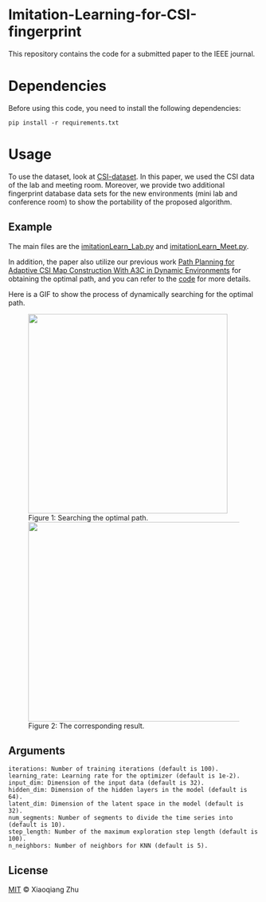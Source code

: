 # Imitation-Learning-for-CSI-fingerprint
 
This repository contains the code for a submitted paper to the IEEE journal.

# Dependencies
Before using this code, you need to install the following dependencies:
```
pip install -r requirements.txt
```

# Usage
To use the dataset, look at [CSI-dataset](https://github.com/qiang5love1314/CSI-dataset). In this paper, we used the CSI data of the lab and meeting room. Moreover, we provide two additional fingerprint database data sets for the new environments (mini lab and conference room) to show the portability of the proposed algorithm.

## Example

The main files are the [imitationLearn_Lab.py](https://github.com/qiang5love1314/Imitation-Learning-for-CSI-fingerprint/blob/main/imitationLearn_Lab.py) and [imitationLearn_Meet.py](https://github.com/qiang5love1314/Imitation-Learning-for-CSI-fingerprint/blob/main/imitationLearn_Meet.py).

In addition, the paper also utilize our previous work [Path Planning for Adaptive CSI Map Construction With A3C in Dynamic Environments](https://ieeexplore.ieee.org/abstract/document/9629332) for obtaining the optimal path, and you can refer to the [code](https://github.com/qiang5love1314/Path-planning-based-on-A3C) for more details.

Here is a GIF to show the process of dynamically searching for the optimal path.
<figure>
<img src="https://github.com/qiang5love1314/Imitation-Learning-for-CSI-fingerprint/blob/main/searchPath.GIF", width="400" height="400">
 <figcaption>Figure 1: Searching the optimal path.</figcaption>
<img src="https://github.com/qiang5love1314/Imitation-Learning-for-CSI-fingerprint/blob/main/lab.jpg", width="450" height="400">
 <figcaption>Figure 2: The corresponding result.</figcaption>
</figure>

## Arguments
```
iterations: Number of training iterations (default is 100).
learning_rate: Learning rate for the optimizer (default is 1e-2).
input_dim: Dimension of the input data (default is 32).
hidden_dim: Dimension of the hidden layers in the model (default is 64).
latent_dim: Dimension of the latent space in the model (default is 32).
num_segments: Number of segments to divide the time series into (default is 10).
step_length: Number of the maximum exploration step length (default is 100).
n_neighbors: Number of neighbors for KNN (default is 5).
```

## License
[MIT](LICENSE) © Xiaoqiang Zhu
